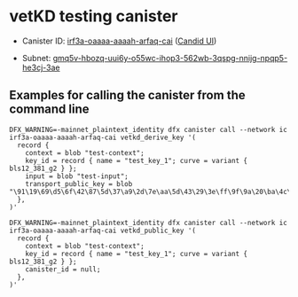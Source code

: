 # vetKD testing canister

* Canister ID: [irf3a-oaaaa-aaaah-arfaq-cai](https://dashboard.internetcomputer.org/canister/irf3a-oaaaa-aaaah-arfaq-cai) ([Candid UI](https://a4gq6-oaaaa-aaaab-qaa4q-cai.raw.icp0.io/?id=irf3a-oaaaa-aaaah-arfaq-cai))

* Subnet: [gmq5v-hbozq-uui6y-o55wc-ihop3-562wb-3qspg-nnijg-npqp5-he3cj-3ae](https://dashboard.internetcomputer.org/subnet/gmq5v-hbozq-uui6y-o55wc-ihop3-562wb-3qspg-nnijg-npqp5-he3cj-3ae)

## Examples for calling the canister from the command line
```
DFX_WARNING=-mainnet_plaintext_identity dfx canister call --network ic irf3a-oaaaa-aaaah-arfaq-cai vetkd_derive_key '(
  record {
    context = blob "test-context";
    key_id = record { name = "test_key_1"; curve = variant { bls12_381_g2 } };
    input = blob "test-input";
    transport_public_key = blob "\91\19\69\d5\6f\42\87\5d\37\a9\2d\7e\aa\5d\43\29\3e\ff\9f\9a\20\ba\4c\60\52\3e\70\a6\95\ea\ea\de\b7\21\65\9b\52\a4\9d\74\e6\78\41\ad\19\03\3a\12";
  },
)'
```

```
DFX_WARNING=-mainnet_plaintext_identity dfx canister call --network ic irf3a-oaaaa-aaaah-arfaq-cai vetkd_public_key '(
  record {
    context = blob "test-context";
    key_id = record { name = "test_key_1"; curve = variant { bls12_381_g2 } };
    canister_id = null;
  },
)'
```